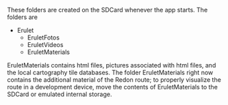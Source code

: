 
These folders are created on the SDCard whenever the app starts. The folders are

+ Erulet
	+ EruletFotos
	+ EruletVideos
	+ EruletMaterials
	
EruletMaterials contains html files, pictures associated with html files, and the local cartography
tile databases. The folder EruletMaterials right now contains the additional material of the Redon
route; to properly visualize the route in a development device, move the contents of EruletMaterials 
to the SDCard or emulated internal storage.